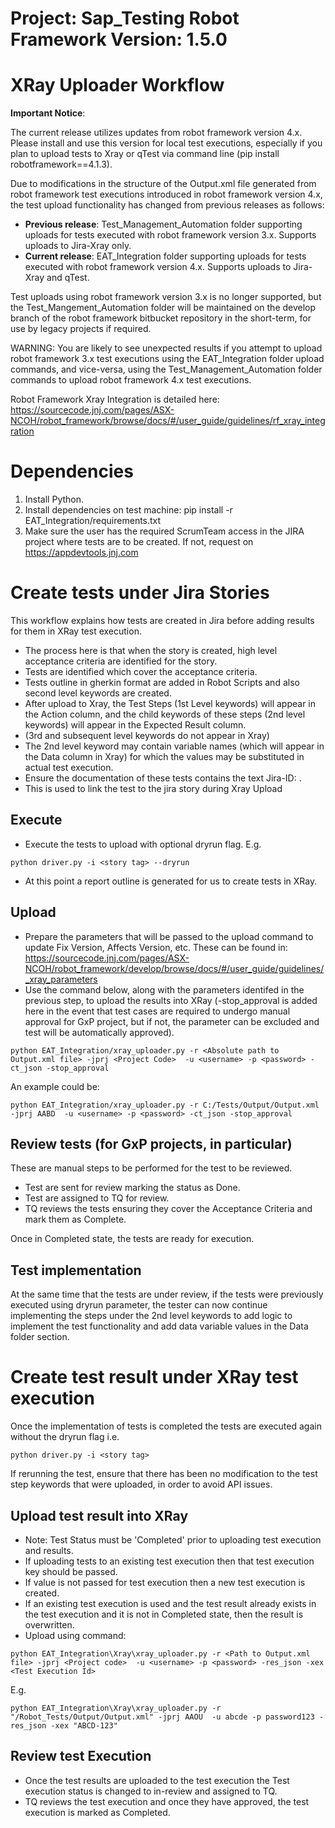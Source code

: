 Project: Sap_Testing Robot Framework Version: 1.5.0
==========================================================================================

XRay Uploader Workflow
======================

**Important Notice**:

The current release utilizes updates from robot framework version 4.x. Please install and use this version for local test executions, especially if you plan to upload tests to Xray or qTest via command line (pip install robotframework==4.1.3).

Due to modifications in the structure of the Output.xml file generated from robot framework test executions introduced in robot framework version 4.x, the test upload functionality has changed from previous releases as follows:

- **Previous release**: Test_Management_Automation folder supporting uploads for tests executed with robot framework version 3.x. Supports uploads to Jira-Xray only.
- **Current release**: EAT_Integration folder supporting uploads for tests executed with robot framework version 4.x. Supports uploads to Jira-Xray and qTest.

Test uploads using robot framework version 3.x is no longer supported, but the Test_Mangement_Automation folder will be maintained on the develop branch of the robot framework bitbucket repository in the short-term, for use by legacy projects if required.

WARNING: You are likely to see unexpected results if you attempt to upload robot framework 3.x test executions using the EAT_Integration folder upload commands, and vice-versa, using the Test_Management_Automation folder commands to upload robot framework 4.x test executions.

Robot Framework Xray Integration is detailed here:
https://sourcecode.jnj.com/pages/ASX-NCOH/robot_framework/browse/docs/#/user_guide/guidelines/rf_xray_integration


# Dependencies

1. Install Python.
2. Install dependencies on test machine: pip install -r EAT_Integration/requirements.txt
3. Make sure the user has the required ScrumTeam access in the JIRA project where tests are to be created. If not, request on https://appdevtools.jnj.com


# Create tests under Jira Stories
This workflow explains how tests are created in Jira before adding results for them in XRay test execution.
- The process here is that when the story is created, high level acceptance criteria are identified for the story.
- Tests are identified which cover the acceptance criteria.
- Tests outline in gherkin format are added in Robot Scripts and also second level keywords are created.
- After upload to Xray, the Test Steps (1st Level keywords) will appear in the Action column, and the child keywords of these steps (2nd level keywords) will appear in the Expected Result column.
- (3rd and subsequent level keywords do not appear in Xray)
- The 2nd level keyword may contain variable names (which will appear in the Data column in Xray) for which the values may be substituted in actual test execution.
- Ensure the documentation of these tests contains the text Jira-ID: <Story Jira ID>. 
- This is used to link the test to the jira story during Xray Upload

## Execute
- Execute the tests to upload with optional dryrun flag. E.g.
```
python driver.py -i <story tag> --dryrun
```
- At this point a report outline is generated for us to create tests in XRay.


## Upload
- Prepare the parameters that will be passed to the upload command to update Fix Version, Affects Version, etc. These can be found in:
 https://sourcecode.jnj.com/pages/ASX-NCOH/robot_framework/develop/browse/docs/#/user_guide/guidelines/_xray_parameters
- Use the command below, along with the parameters identifed in the previous step, to upload the results into XRay (-stop_approval is added here in the event that test cases are required to undergo manual approval for GxP project, but if not, the parameter can be excluded and test will be automatically approved).

```
python EAT_Integration/xray_uploader.py -r <Absolute path to Output.xml file> -jprj <Project Code>  -u <username> -p <password> -ct_json -stop_approval
```

An example could be:
```
python EAT_Integration/xray_uploader.py -r C:/Tests/Output/Output.xml -jprj AABD  -u <username> -p <password> -ct_json -stop_approval
```

## Review tests (for GxP projects, in particular)
These are manual steps to be performed for the test to be reviewed.
- Test are sent for review marking the status as Done.
- Test are assigned to TQ for review.
- TQ reviews the tests ensuring they cover the Acceptance Criteria and mark them as Complete.

Once in Completed state, the tests are ready for execution.

## Test implementation
At the same time that the tests are under review, if the tests were previously executed using dryrun parameter, the tester can now continue implementing the steps
under the 2nd level keywords to add logic to implement the test functionality and add data variable values in the Data
folder section.


# Create test result under XRay test execution
Once the implementation of tests is completed the tests are executed again without the dryrun flag i.e.
```
python driver.py -i <story tag>
```

If rerunning the test, ensure that there has been no modification to the test step keywords that were uploaded, in order to avoid API issues.

## Upload test result into XRay
- Note: Test Status must be 'Completed' prior to uploading test execution and results.
- If uploading tests to an existing test execution then that test execution key should be passed.
- If value is not passed for test execution then a new test execution is created.
- If an existing test execution is used and the test result already exists in the test execution and it is not in Completed state, then the result is overwritten.
- Upload using command:

```
python EAT_Integration\Xray\xray_uploader.py -r <Path to Output.xml file> -jprj <Project code>  -u <username> -p <password> -res_json -xex <Test Execution Id>
```
E.g.
```
python EAT_Integration\Xray\xray_uploader.py -r "/Robot_Tests/Output/Output.xml" -jprj AAOU  -u abcde -p password123 -res_json -xex "ABCD-123"
```

## Review test Execution
- Once the test results are uploaded to the test execution the Test execution status is changed to in-review and assigned to TQ.
- TQ reviews the test execution and once they have approved, the test execution is marked as Completed.
